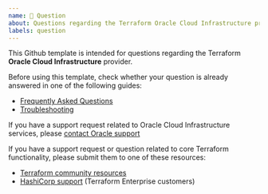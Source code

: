 ```yaml
---
name: 💬 Question
about: Questions regarding the Terraform Oracle Cloud Infrastructure provider
labels: question
---
```


This Github template is intended for questions regarding the Terraform **Oracle Cloud Infrastructure** provider.

Before using this template, check whether your question is already answered in one of the following guides:
* [Frequently Asked Questions](https://www.terraform.io/docs/providers/oci/guides/faq.html)
* [Troubleshooting](https://www.terraform.io/docs/providers/oci/guides/troubleshooting.html)


If you have a support request related to Oracle Cloud Infrastructure services, please [contact Oracle support](https://docs.cloud.oracle.com/iaas/Content/GSG/Tasks/contactingsupport.htm)

If you have a support request or question related to core Terraform functionality, please submit them to one of these resources:

* [Terraform community resources](https://www.terraform.io/docs/extend/community/index.html)
* [HashiCorp support](https://support.hashicorp.com) (Terraform Enterprise customers)
